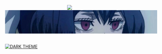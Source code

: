 
<div>

<img src="./img/profil.png" width="300" align="right" />

<br/>

<img src="./img/about.png" width="500" />

<br/>

<br/>

[![DARK THEME](https://github-readme-stats.vercel.app/api?username=ALDI33&show_icons=true&theme=dark#gh-dark-mode-only)](https://github.com/ALDI33/ALDI33#gh-dark-mode-only)




